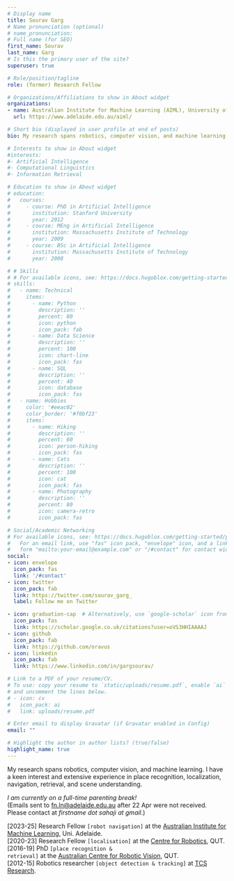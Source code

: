 ```yaml
---
# Display name
title: Sourav Garg
# Name pronunciation (optional)
# name_pronunciation:
# Full name (for SEO)
first_name: Sourav
last_name: Garg
# Is this the primary user of the site?
superuser: true

# Role/position/tagline
role: (former) Research Fellow

# Organizations/Affiliations to show in About widget
organizations:
- name: Australian Institute for Machine Learning (AIML), University of Adelaide, Australia
  url: https://www.adelaide.edu.au/aiml/

# Short bio (displayed in user profile at end of posts)
bio: My research spans robotics, computer vision, and machine learning. I have a keen interest and extensive experience in place recognition, localization, navigation, retrieval, and scene understanding.

# Interests to show in About widget
#interests:
#- Artificial Intelligence
#- Computational Linguistics
#- Information Retrieval

# Education to show in About widget
# education:
#   courses:
#     - course: PhD in Artificial Intelligence
#       institution: Stanford University
#       year: 2012
#     - course: MEng in Artificial Intelligence
#       institution: Massachusetts Institute of Technology
#       year: 2009
#     - course: BSc in Artificial Intelligence
#       institution: Massachusetts Institute of Technology
#       year: 2008

# # Skills
# # For available icons, see: https://docs.hugoblox.com/getting-started/page-builder/#icons
# skills:
#   - name: Technical
#     items:
#       - name: Python
#         description: ''
#         percent: 80
#         icon: python
#         icon_pack: fab
#       - name: Data Science
#         description: ''
#         percent: 100
#         icon: chart-line
#         icon_pack: fas
#       - name: SQL
#         description: ''
#         percent: 40
#         icon: database
#         icon_pack: fas
#   - name: Hobbies
#     color: '#eeac02'
#     color_border: '#f0bf23'
#     items:
#       - name: Hiking
#         description: ''
#         percent: 60
#         icon: person-hiking
#         icon_pack: fas
#       - name: Cats
#         description: ''
#         percent: 100
#         icon: cat
#         icon_pack: fas
#       - name: Photography
#         description: ''
#         percent: 80
#         icon: camera-retro
#         icon_pack: fas

# Social/Academic Networking
# For available icons, see: https://docs.hugoblox.com/getting-started/page-builder/#icons
#   For an email link, use "fas" icon pack, "envelope" icon, and a link in the
#   form "mailto:your-email@example.com" or "/#contact" for contact widget.
social:
- icon: envelope
  icon_pack: fas
  link: '/#contact'
- icon: twitter
  icon_pack: fab
  link: https://twitter.com/sourav_garg_
  label: Follow me on Twitter

- icon: graduation-cap  # Alternatively, use `google-scholar` icon from `ai` icon pack
  icon_pack: fas
  link: https://scholar.google.co.uk/citations?user=oVS3HHIAAAAJ
- icon: github
  icon_pack: fab
  link: https://github.com/oravus
- icon: linkedin
  icon_pack: fab
  link: https://www.linkedin.com/in/gargsourav/

# Link to a PDF of your resume/CV.
# To use: copy your resume to `static/uploads/resume.pdf`, enable `ai` icons in `params.yaml`, 
# and uncomment the lines below.
# - icon: cv
#   icon_pack: ai
#   link: uploads/resume.pdf

# Enter email to display Gravatar (if Gravatar enabled in Config)
email: ""

# Highlight the author in author lists? (true/false)
highlight_name: true
---
```


My research spans robotics, computer vision, and machine learning. I have a keen interest and extensive experience in place recognition, localization, navigation, retrieval, and scene understanding.

*I am currently on a full-time parenting break!* 
<br>
(Emails sent to fn.ln@adelaide.edu.au after 22 Apr were not received. Please contact at *firstname dot sahaji at gmail*.)

[2023-25] Research Fellow <code>[robot navigation]</code> at the [Australian Institute for Machine Learning](https://www.adelaide.edu.au/aiml/), Uni. Adelaide.
<br>
[2020-23] Research Fellow <code>[localisation]</code> at the [Centre for Robotics](https://www.qut.edu.au/research/centre-for-robotics/), QUT. 
<br>
[2016-19] PhD <code>[place recognition & retrieval]</code> at the [Australian Centre for Robotic Vision](https://en.wikipedia.org/wiki/Australian_Centre_for_Robotic_Vision), QUT.
<br>
[2012-15] Robotics researcher <code>[object detection & tracking]</code> at [TCS Research](https://www.tcs.com/what-we-do/research).

<!-- I led robot navigation research at the [Australian Institute for Machine Learning](https://www.adelaide.edu.au/aiml/), University of Adelaide, with Prof. [Ian Reid](https://scholar.google.com.au/citations?user=ATkNLcQAAAAJ&hl=en) and Dr [Feras Dayoub](https://ferasdayoub.com/). Previously, I was the lead research fellow at [QUT's Perception & Localisation](https://research.qut.edu.au/qcr/perception-localisation/) research program, following on from my PhD at the [Australian Centre for Robotic Vision](https://en.wikipedia.org/wiki/Australian_Centre_for_Robotic_Vision), advised by Prof. [Michael Milford](https://www.qut.edu.au/about/our-people/academic-profiles/michael.milford) and Prof. [Niko Suenderhauf](https://nikosuenderhauf.github.io/). Before PhD, I worked as a robotics researcher in industry at [TCS Research](https://www.tcs.com/what-we-do/research) with Dr [Swagat Kumar](https://sites.google.com/site/swagatkumar/home), following my graduation from [Thapar University](https://www.thapar.edu/). I work closely with Prof. [Madhava Krishna](https://robotics.iiit.ac.in/), IIITH, India. -->